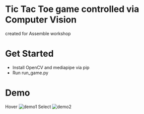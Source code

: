 # Tic Tac Toe game controlled via Computer Vision
created for Assemble workshop

# Get Started
- Install OpenCV and mediapipe via pip
- Run run_game.py

# Demo
Hover
![demo1](https://github.com/emilyjiayaoli/hand-controlled-tictactoe/blob/master/images/demo1.png)
Select
![demo2](hand-controlled-tictactoe/images/demo2.png)

